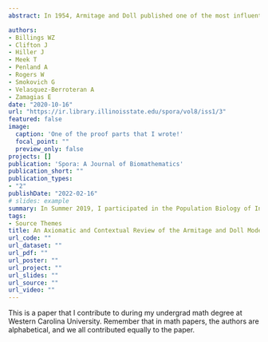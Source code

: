 ```yaml
---
abstract: In 1954, Armitage and Doll published one of the most influential papers in the history of mathematical epidemiology. However, when one examines the literature one finds that there are in fact at least three distinct mathematical models attributed to the 1954 paper. In this study, we examine this important paper and the mathematical derivation of their model. We find, very surprisingly, that no stochastic process can account for all the assumptions of the model and that many of the models in the literature use a consistent subset of the assumptions used in Armitage and Doll's paper.

authors:
- Billings WZ
- Clifton J
- Hiller J
- Meek T
- Penland A
- Rogers W
- Smokovich G
- Velasquez-Berroteran A
- Zamagias E
date: "2020-10-16"
url: "https://ir.library.illinoisstate.edu/spora/vol8/iss1/3"
featured: false
image:
  caption: 'One of the proof parts that I wrote!'
  focal_point: ""
  preview_only: false
projects: []
publication: 'Spora: A Journal of Biomathematics'
publication_short: ""
publication_types:
- "2"
publishDate: "2022-02-16"
# slides: example
summary: In Summer 2019, I participated in the Population Biology of Infectious Disease REU (Research Experience for Undergraduates) site at the Odum School of Ecology, University of Georgia, Athens, GA. I worked with Andreas Handel and Brian McKay on a project which eventually became this paper! We found that influenza viral load did not appear to be associated with symptoms or recovery in a specific cohort.
tags:
- Source Themes
title: An Axiomatic and Contextual Review of the Armitage and Doll Model of Carcinogenesis
url_code: ""
url_dataset: ""
url_pdf: ""
url_poster: ""
url_project: ""
url_slides: ""
url_source: ""
url_video: ""
---
```


This is a paper that I contribute to during my undergrad math degree at Western Carolina University. Remember that in math papers, the authors are alphabetical, and we all contributed equally to the paper.
